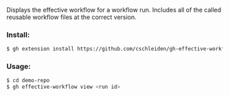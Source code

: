 Displays the effective workflow for a workflow run. Includes all of the called reusable workflow files at the correct version.

### Install:

```bash
$ gh extension install https://github.com/cschleiden/gh-effective-workflow
```

### Usage:

```bash
$ cd demo-repo
$ gh effective-workflow view <run id>
```